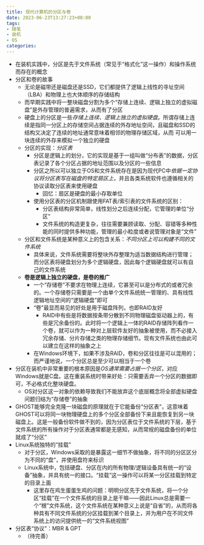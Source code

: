 ```yaml
---
title: 现代计算机的分区与卷
date: 2023-06-23T13:27:23+08:00
tags:
- 随笔
- 装机
- OS
categories:
---
```


- 在装机实践中，分区是先于文件系统（常见于“格式化”这一操作）和操作系统而存在的概念
- 分区和卷的故事
  - 无论是磁带还是磁盘还是SSD，它们都提供了逻辑上线性的寻址空间（LBA）和物理上也大体顺序的存储结构
  - 而早期实践中将一整块磁盘分割为多个“存储上连续、逻辑上独立的虚拟磁盘”是外存管理的普遍需求，从而有了分区
  - 硬盘上的分区是一些*存储上连续、逻辑上独立的虚拟硬盘*。所谓存储上连续是指同一分区上的存储空间占据连续的外存地址空间，且磁盘和SSD的结构又决定了连续的地址通常意味着相邻的物理存储区域，从而
    可以用一块连续的外存来模拟一个独立的硬盘
  - 分区的实现：*分区表*
    - 分区是逻辑上的划分，它的实现是基于一组叫做“分布表”的数据，分区表记录了各个分区占据的地址范围以及分区的一些信息
    - 分区之所以可以独立于OS和文件系统存在是因为现代PC中*依据一定协议将分区表写在磁盘的特定扇区上*，并且各类系统软件也遵循相关的协议读取分区表来使用硬盘
      - 回忆：扇区是硬盘的最小存取单位
    - 使用分区表的分区机制跟使用FAT表/索引表的文件系统的区别：
      - 分区表结构非常简单，线性划分之后连续分配，它管理的单位“分区”
      - 文件系统的构造更复杂，往往需要兼顾读取、分配、容错等多种性能的同时提供多种功能，管理的最小粒度或者说管理对象是“文件”
  - 分区和文件系统是某种意义上的包含关系：*不同分区上可以构建不同的文件系统*
    - 具体来说，文件系统需要将整块外存整理为适当数据结构进行管理；而分区表将硬盘划分为多个逻辑硬盘，因此每个逻辑硬盘就可以有自己的文件系统
  - **卷是逻辑上独立的硬盘，是卷的推广**
    - 一个“存储卷”不要求在物理上连续，它甚至可以是分布式的或者冗余的。一个存储卷只需要是一个由单个文件系统统一管理的、具有线性逻辑地址空间的“逻辑硬盘”即可
    - “卷”最显而易见的好处是用于磁盘阵列，也即RAID友好
      - RAID中有些是将数据按条带分散到不同物理磁盘驱动器上的，有些是冗余备份的。此时将一个逻辑上一体的RAID存储阵列看作一个卷，就可以作为一种对上层软件友好的抽象被使用，而不必接入冗余存储、分片存储之类的物理存储细节。现有文件系统也由此可以建立在这样的抽象之上
    - 在Windows环境下，如果不涉及RAID，卷和分区往往是可以混用的；而严谨地说，一个分区总是至少可以相当于一个卷
- 分区在装机中非常重要的根本原因是*OS通常需要占据一个分区*，对应Windows就是C盘。这在重装系统时带来好处：只需要丢弃一个分区的数据即可，不必格式化整块硬盘。
  - OS对分区这一对象的依赖导致我们不能放弃这个底层概念将全部虚拟硬盘问题归结为“存储卷”的抽象
- GHOST能够完全克隆一块磁盘的原理就在于它能备份“分区表”，这意味着GHOST可以将同一块物理硬盘上的多个分区全部备份下来且能恢复到另一块磁盘上。这是一般备份软件做不到的，因为分区表位于文件系统的下层，基于文件系统的所有操作对于分区表通常都是无感知，从而常规的磁盘备份的单位就成了“分区”
- Linux系统独特的“挂载”
  - 对于分区，Windows采取的是暴露这一细节不做抽象，将不同的分区区分为不同的“盘”，并使用盘符来标识
  - Linux系统中，包括硬盘、分区在内的所有物理/逻辑设备具有统一的“设备”抽象，并具有统一的接口。“挂载”这一操作可以将某一分区挂载到特定的目录上面
    - 这里存在鸡生蛋蛋生鸡的问题：明明分区先于文件系统，将一个分区“挂载”在一个文件系统的目录上是干嘛——因此Linux总是需要一个“根”文件系统，这个文件系统在某种意义上说是“自省”的，从而将各种具有不同文件系统的分区挂载到某个目录上，并为用户在不同文件系统上的访问提供统一的“文件系统视图”
- 分区表“协议”：MBR & GPT
  - （待完善）